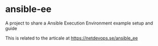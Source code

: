# ansible-ee
A project to share a Ansible Execution Environment example setup and guide

This is related to the articale at https://netdevops.se/ansible_ee

